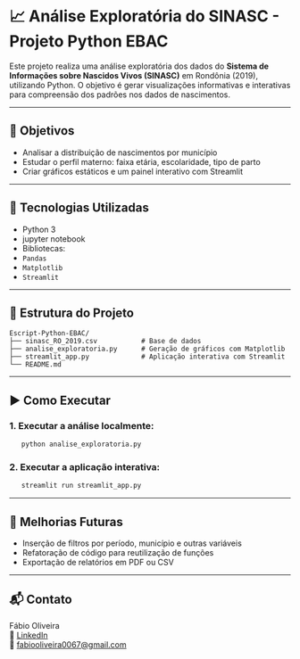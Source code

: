 
# 📈 Análise Exploratória do SINASC - Projeto Python EBAC

Este projeto realiza uma análise exploratória dos dados do **Sistema de Informações sobre Nascidos Vivos (SINASC)** em Rondônia (2019), utilizando Python. O objetivo é gerar visualizações informativas e interativas para compreensão dos padrões nos dados de nascimentos.

---

## 🎯 Objetivos

- Analisar a distribuição de nascimentos por município
- Estudar o perfil materno: faixa etária, escolaridade, tipo de parto
- Criar gráficos estáticos e um painel interativo com Streamlit

---

## 🧰 Tecnologias Utilizadas

- Python 3
- jupyter notebook
- Bibliotecas:
- ``Pandas``
- ``Matplotlib``
- ``Streamlit``

---

## 📁 Estrutura do Projeto

```texto
Escript-Python-EBAC/
├── sinasc_RO_2019.csv           # Base de dados
├── analise_exploratoria.py      # Geração de gráficos com Matplotlib
├── streamlit_app.py             # Aplicação interativa com Streamlit
└── README.md
```

---

## ▶️ Como Executar

### 1. Executar a análise localmente:
```bash
   python analise_exploratoria.py
```

### 2. Executar a aplicação interativa:
```bash
   streamlit run streamlit_app.py
```

---

## 🚀 Melhorias Futuras

- Inserção de filtros por período, município e outras variáveis
- Refatoração de código para reutilização de funções
- Exportação de relatórios em PDF ou CSV

---

## 📬 Contato

Fábio Oliveira  
🔗 [LinkedIn](https://www.linkedin.com/in/fabio-oliveira-araujo-cientista/)  
📧 fabiooliveira0067@gmail.com
